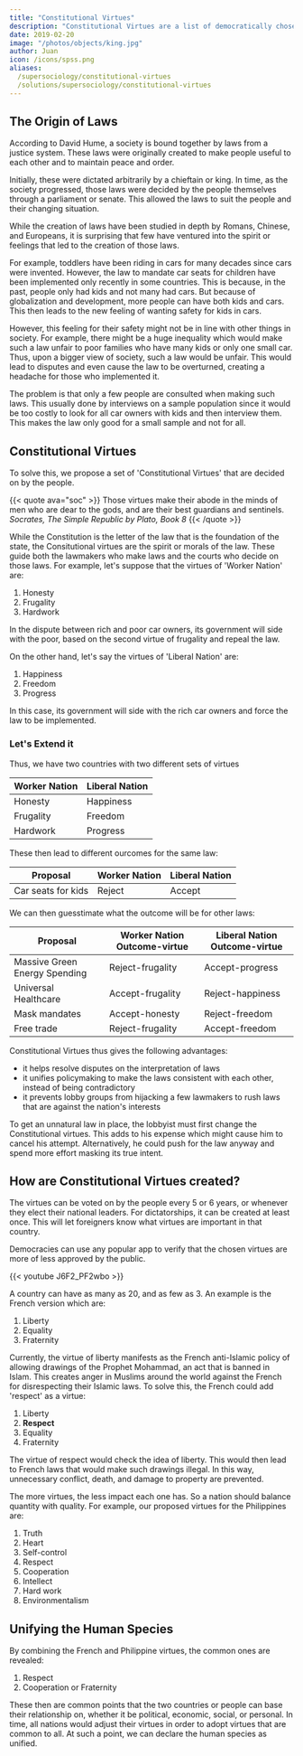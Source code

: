 ```yaml
---
title: "Constitutional Virtues"
description: "Constitutional Virtues are a list of democratically chosen virtues that a nation lives by as the foundation of its constitution and laws. It will help unify the interpretation of the law and prevent ambiguity. This then will lead to a better justice system"
date: 2019-02-20
image: "/photos/objects/king.jpg"
author: Juan
icon: /icons/spss.png
aliases:
  /supersociology/constitutional-virtues
  /solutions/supersociology/constitutional-virtues  
---
```



## The Origin of Laws

According to David Hume, a society is bound together by laws from a justice system. These laws were originally created to make people useful to each other and to maintain peace and order. 

Initially, these were dictated arbitrarily by a chieftain or king. In time, as the society progressed, those laws were decided by the people themselves through a parliament or senate. This allowed the laws to suit the people and their changing situation. 

While the creation of laws have been studied in depth by Romans, Chinese, and Europeans, it is surprising that few have ventured into the spirit or feelings that led to the creation of those laws. 

For example, toddlers have been riding in cars for many decades since cars were invented. However, the law to mandate car seats for children have been implemented only recently in some countries. This is because, in the past, people only had kids and not many had cars. But because of globalization and development, more people can have both kids and cars. This then leads to the new feeling of wanting safety for kids in cars. 

However, this feeling for their safety might not be in line with other things in society. For example, there might be a huge inequality which would make such a law unfair to poor families who have many kids or only one small car. Thus, upon a bigger view of society, such a law would be unfair. This would lead to disputes and even cause the law to be overturned, creating a headache for those who implemented it. 

The problem is that only a few people are consulted when making such laws. This usually done by interviews on a sample population since it would be too costly to look for all car owners with kids and then interview them. This makes the law only good for a small sample and not for all. 


## Constitutional Virtues

To solve this, we propose a set of 'Constitutional Virtues' that are decided on by the people. 

{{< quote ava="soc" >}}
  Those virtues make their abode in the minds of men who are dear to the gods, and are their best guardians and sentinels. 
<cite>Socrates, The Simple Republic by Plato, Book 8</cite>
{{< /quote >}}


While the Constitution is the letter of the law that is the foundation of the state, the Consitutional virtues are the spirit or morals of the law. These guide both the lawmakers who make laws and the courts who decide on those laws. For example, let's suppose that the virtues of 'Worker Nation' are:

1. Honesty
2. Frugality
3. Hardwork

In the dispute between rich and poor car owners, its government will side with the poor, based on the second virtue of frugality and repeal the law. 

On the other hand, let's say the virtues of 'Liberal Nation' are:

1. Happiness 
2. Freedom 
3. Progress

In this case, its government will side with the rich car owners and force the law to be implemented. 

<!-- The new thing is the feeling for children, arising from more of the population having both   -->

### Let's Extend it

Thus, we have two countries with two different sets of virtues

Worker Nation | Liberal Nation
--- | ---
Honesty | Happiness
Frugality | Freedom
Hardwork | Progress 

These then lead to different ourcomes for the same law:

Proposal | Worker Nation | Liberal Nation
--- | --- | --- 
Car seats for kids | Reject | Accept

We can then guesstimate what the outcome will be for other laws:

Proposal | Worker Nation Outcome-virtue | Liberal Nation Outcome-virtue
--- | --- | ---
Massive Green Energy Spending | Reject-frugality | Accept-progress
Universal Healthcare | Accept-frugality | Reject-happiness
Mask mandates | Accept-honesty | Reject-freedom 
Free trade | Reject-frugality | Accept-freedom


Constitutional Virtues thus gives the following advantages:

- it helps resolve disputes on the interpretation of laws
- it unifies policymaking to make the laws consistent with each other, instead of being contradictory
- it prevents lobby groups from hijacking a few lawmakers to rush laws that are against the nation's interests

To get an unnatural law in place, the lobbyist must first change the Constitutional virtues. This adds to his expense which might cause him to cancel his attempt. Alternatively, he could push for the law anyway and spend more effort masking its true intent.   


## How are Constitutional Virtues created?

The virtues can be voted on by the people every 5 or 6 years, or whenever they elect their national leaders. For dictatorships, it can be created at least once. This will let foreigners know what virtues are important in that country.

Democracies can use any popular app to verify that the chosen virtues are more of less approved by the public. 

{{< youtube J6F2_PF2wbo >}}


A country can have as many as 20, and as few as 3. An example is the French version which are:

1. Liberty
2. Equality
3. Fraternity
  
Currently, the virtue of liberty manifests as the French anti-Islamic policy of allowing drawings of the Prophet Mohammad, an act that is banned in Islam. This creates anger in Muslims around the world against the French for disrespecting their Islamic laws. To solve this, the French could add 'respect' as a virtue:

1. Liberty
2. **Respect**
3. Equality
4. Fraternity

The virtue of respect would check the idea of liberty. This would then lead to French laws that would make such drawings illegal. In this way, unnecessary conflict, death, and damage to property are prevented.

The more virtues, the less impact each one has. So a nation should balance quantity with quality. For example, our proposed virtues for the Philippines are:

1. Truth
2. Heart
3. Self-control
4. Respect
5. Cooperation
6. Intellect
7. Hard work
8. Environmentalism


## Unifying the Human Species

By combining the French and Philippine virtues, the common ones are revealed:

1. Respect
2. Cooperation or Fraternity

These then are common points that the two countries or people can base their relationship on, whether it be political, economic, social, or personal. In time, all nations would adjust their virtues in order to adopt virtues that are common to all. At such a point, we can declare the human species as unified.    
